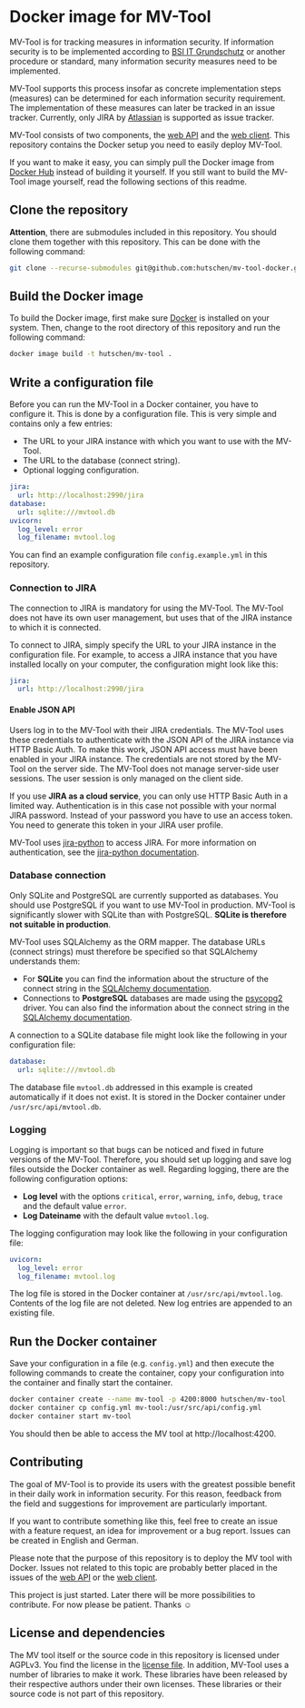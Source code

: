# Docker image for MV-Tool

MV-Tool is for tracking measures in information security. If information security is to be implemented according to [BSI IT Grundschutz](https://www.bsi.bund.de/DE/Themen/Unternehmen-und-Organisationen/Standards-und-Zertifizierung/IT-Grundschutz/IT-Grundschutz-Kompendium/it-grundschutz-kompendium_node.html) or another procedure or standard, many information security measures need to be implemented.

MV-Tool supports this process insofar as concrete implementation steps (measures) can be determined for each information security requirement. The implementation of these measures can later be tracked in an issue tracker. Currently, only JIRA by [Atlassian](https://www.atlassian.com/software/jira) is supported as issue tracker.

MV-Tool consists of two components, the [web API](https://github.com/hutschen/mv-tool-api) and the [web client](https://github.com/hutschen/mv-tool-ng). This repository contains the Docker setup you need to easily deploy MV-Tool.

If you want to make it easy, you can simply pull the Docker image from [Docker Hub](https://hub.docker.com/r/hutschen/mv-tool) instead of building it yourself. If you still want to build the MV-Tool image yourself, read the following sections of this readme.

## Clone the repository

**Attention**, there are submodules included in this repository. You should clone them together with this repository. This can be done with the following command:

```sh
git clone --recurse-submodules git@github.com:hutschen/mv-tool-docker.git
```

## Build the Docker image

To build the Docker image, first make sure [Docker](https://www.docker.com/) is installed on your system. Then, change to the root directory of this repository and run the following command:

```sh
docker image build -t hutschen/mv-tool .
```

## Write a configuration file

Before you can run the MV-Tool in a Docker container, you have to configure it. This is done by a configuration file. This is very simple and contains only a few entries:

- The URL to your JIRA instance with which you want to use with the MV-Tool.
- The URL to the database (connect string).
- Optional logging configuration.

```yaml
jira:
  url: http://localhost:2990/jira
database:
  url: sqlite:///mvtool.db
uvicorn:
  log_level: error
  log_filename: mvtool.log
```

You can find an example configuration file `config.example.yml` in this repository.

### Connection to JIRA

The connection to JIRA is mandatory for using the MV-Tool. The MV-Tool does not have its own user management, but uses that of the JIRA instance to which it is connected.

To connect to JIRA, simply specify the URL to your JIRA instance in the configuration file. For example, to access a JIRA instance that you have installed locally on your computer, the configuration might look like this:

```yaml
jira:
  url: http://localhost:2990/jira
```

#### Enable JSON API

Users log in to the MV-Tool with their JIRA credentials. The MV-Tool uses these credentials to authenticate with the JSON API of the JIRA instance via HTTP Basic Auth. To make this work, JSON API access must have been enabled in your JIRA instance. The credentials are not stored by the MV-Tool on the server side. The MV-Tool does not manage server-side user sessions. The user session is only managed on the client side.

If you use **JIRA as a cloud service**, you can only use HTTP Basic Auth in a limited way. Authentication is in this case not possible with your normal JIRA password. Instead of your password you have to use an access token. You need to generate this token in your JIRA user profile.

MV-Tool uses [jira-python](https://jira.readthedocs.io/) to access JIRA. For more information on authentication, see the [jira-python documentation](https://jira.readthedocs.io/examples.html#http-basic).

### Database connection

Only SQLite and PostgreSQL are currently supported as databases. You should use PostgreSQL if you want to use MV-Tool in production. MV-Tool is significantly slower with SQLite than with PostgreSQL. **SQLite is therefore not suitable in production**.

MV-Tool uses SQLAlchemy as the ORM mapper. The database URLs (connect strings) must therefore be specified so that SQLAlchemy understands them:

- For **SQLite** you can find the information about the structure of the connect string in the [SQLAlchemy documentation](https://docs.sqlalchemy.org/en/14/dialects/sqlite.html#connect-strings).
- Connections to **PostgreSQL** databases are made using the [psycopg2](https://www.psycopg.org/) driver. You can also find the information about the connect string in the [SQLAlchemy documentation](https://docs.sqlalchemy.org/en/14/dialects/postgresql.html#dialect-postgresql-psycopg2-connect).

A connection to a SQLite database file might look like the following in your configuration file:

```yaml
database:
  url: sqlite:///mvtool.db
```

The database file `mvtool.db` addressed in this example is created automatically if it does not exist. It is stored in the Docker container under `/usr/src/api/mvtool.db`.

### Logging

Logging is important so that bugs can be noticed and fixed in future versions of the MV-Tool. Therefore, you should set up logging and save log files outside the Docker container as well. Regarding logging, there are the following configuration options:

- **Log level** with the options `critical`, `error`, `warning`, `info`, `debug`, `trace` and the default value `error`.
- **Log Dateiname** with the default value `mvtool.log`.

The logging configuration may look like the following in your configuration file:

```yaml
uvicorn:
  log_level: error
  log_filename: mvtool.log
```

The log file is stored in the Docker container at `/usr/src/api/mvtool.log`. Contents of the log file are not deleted. New log entries are appended to an existing file.

## Run the Docker container

Save your configuration in a file (e.g. `config.yml`) and then execute the following commands to create the container, copy your configuration into the container and finally start the container.

```sh
docker container create --name mv-tool -p 4200:8000 hutschen/mv-tool
docker container cp config.yml mv-tool:/usr/src/api/config.yml
docker container start mv-tool
```

You should then be able to access the MV tool at http://localhost:4200.

## Contributing

The goal of MV-Tool is to provide its users with the greatest possible benefit in their daily work in information security. For this reason, feedback from the field and suggestions for improvement are particularly important.

If you want to contribute something like this, feel free to create an issue with a feature request, an idea for improvement or a bug report. Issues can be created in English and German.

Please note that the purpose of this repository is to deploy the MV tool with Docker. Issues not related to this topic are probably better placed in the issues of the [web API](https://github.com/hutschen/mv-tool-api) or the [web client](https://github.com/hutschen/mv-tool-ng).

This project is just started. Later there will be more possibilities to contribute. For now please be patient. Thanks :relaxed:

## License and dependencies

The MV tool itself or the source code in this repository is licensed under AGPLv3. You find the license in the [license file](LICENSE). In addition, MV-Tool uses a number of libraries to make it work. These libraries have been released by their respective authors under their own licenses. These libraries or their source code is not part of this repository.
